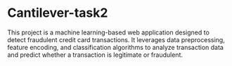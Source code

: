 # Cantilever-task2
This project is a machine learning-based web application designed to detect fraudulent credit card transactions. It leverages data preprocessing, feature encoding, and classification algorithms to analyze transaction data and predict whether a transaction is legitimate or fraudulent.
